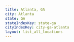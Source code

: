 ```yaml
---
title: Atlanta, GA
city: Atlanta
state: GA
stateIndexKey: state-ga
cityIndexKey: city-ga-atlanta
layout: list_all_locations
---
```


